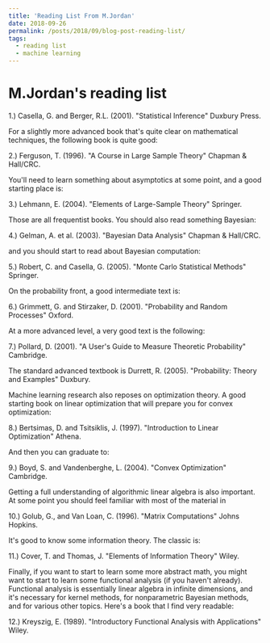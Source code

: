 ```yaml
---
title: 'Reading List From M.Jordan'
date: 2018-09-26
permalink: /posts/2018/09/blog-post-reading-list/
tags:
  - reading list
  - machine learning
---
```


M.Jordan's reading list
=======================

1.) Casella, G. and Berger, R.L. (2001). "Statistical Inference" Duxbury Press.

For a slightly more advanced book that's quite clear on mathematical techniques, the following book is quite good:

2.) Ferguson, T. (1996). "A Course in Large Sample Theory" Chapman & Hall/CRC.

You'll need to learn something about asymptotics at some point, and a good starting place is:

3.) Lehmann, E. (2004). "Elements of Large-Sample Theory" Springer.

Those are all frequentist books. You should also read something Bayesian:

4.) Gelman, A. et al. (2003). "Bayesian Data Analysis" Chapman & Hall/CRC.

and you should start to read about Bayesian computation:

5.) Robert, C. and Casella, G. (2005). "Monte Carlo Statistical Methods" Springer.

On the probability front, a good intermediate text is:

6.) Grimmett, G. and Stirzaker, D. (2001). "Probability and Random Processes" Oxford.

At a more advanced level, a very good text is the following:

7.) Pollard, D. (2001). "A User's Guide to Measure Theoretic Probability" Cambridge.

The standard advanced textbook is Durrett, R. (2005). "Probability: Theory and Examples" Duxbury.

Machine learning research also reposes on optimization theory. A good starting book on linear optimization that will prepare you for convex optimization:

8.) Bertsimas, D. and Tsitsiklis, J. (1997). "Introduction to Linear Optimization" Athena.

And then you can graduate to:

9.) Boyd, S. and Vandenberghe, L. (2004). "Convex Optimization" Cambridge.

Getting a full understanding of algorithmic linear algebra is also important. At some point you should feel familiar with most of the material in

10.) Golub, G., and Van Loan, C. (1996). "Matrix Computations" Johns Hopkins.

It's good to know some information theory. The classic is:

11.) Cover, T. and Thomas, J. "Elements of Information Theory" Wiley.

Finally, if you want to start to learn some more abstract math, you might want to start to learn some functional analysis (if you haven't already). Functional analysis is essentially linear algebra in infinite dimensions, and it's necessary for kernel methods, for nonparametric Bayesian methods, and for various other topics. Here's a book that I find very readable:

12.) Kreyszig, E. (1989). "Introductory Functional Analysis with Applications" Wiley. 
